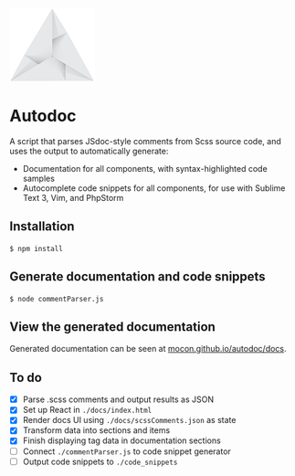 [![Autodoc by @mocon](https://github.com/mocon/autodoc/blob/master/docs/logo.jpg)](https://dribbble.com/shots/2377274-Origami-Logo)
# Autodoc

A script that parses JSdoc-style comments from Scss source code, and uses the output to automatically generate:

* Documentation for all components, with syntax-highlighted code samples
* Autocomplete code snippets for all components, for use with Sublime Text 3, Vim, and PhpStorm

## Installation

```shell
$ npm install
```

## Generate documentation and code snippets

```shell
$ node commentParser.js
```

## View the generated documentation
Generated documentation can be seen at <a href="https://mocon.github.io/autodoc/docs/" target="_blank">mocon.github.io/autodoc/docs</a>.

## To do

- [x] Parse .scss comments and output results as JSON
- [x] Set up React in `./docs/index.html`
- [x] Render docs UI using `./docs/scssComments.json` as state
- [x] Transform data into sections and items
- [x] Finish displaying tag data in documentation sections
- [ ] Connect `./commentParser.js` to code snippet generator
- [ ] Output code snippets to `./code_snippets`
